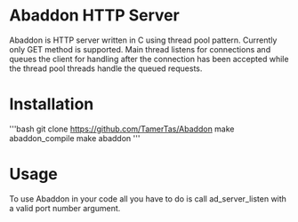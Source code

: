 Abaddon HTTP Server
=======

Abaddon is HTTP server written in C using thread pool pattern.
Currently only GET method is supported. Main thread listens for connections
and queues the client for handling after the connection has been accepted
while the thread pool threads handle the queued requests.

Installation
=======
'''bash
git clone https://github.com/TamerTas/Abaddon
make abaddon_compile
make abaddon
'''

Usage
=======
To use Abaddon in your code all you have to do is call
ad_server_listen with a valid port number argument.

